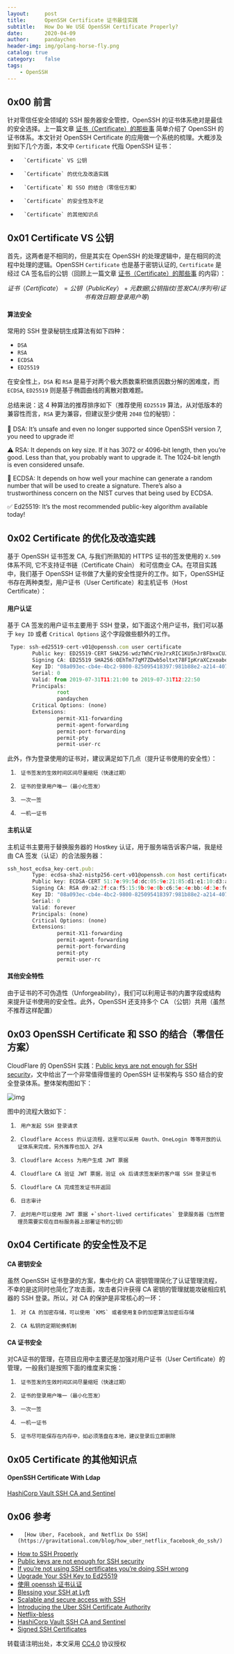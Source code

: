 ```yaml
---
layout:     post
title:      OpenSSH Certificate 证书最佳实践
subtitle:   How Do We USE OpenSSH Certificate Properly?
date:       2020-04-09
author:     pandaychen
header-img: img/golang-horse-fly.png
catalog: true
category:   false
tags:
    - OpenSSH
---
```



##  0x00    前言
针对零信任安全领域的 SSH 服务器安全管控，OpenSSH 的证书体系绝对是最佳的安全选择。上一篇文章 [证书（Certificate）的那些事](https://pandaychen.github.io/2019/07/24/auth/) 简单介绍了 OpenSSH 的证书体系。本文针对 OpenSSH Certificate 的应用做一个系统的梳理。大概涉及到如下几个方面，本文中 `Certificate` 代指 OpenSSH 证书：
-       `Certificate` VS 公钥
-       `Certificate` 的优化及改造实践
-       `Certificate` 和 SSO 的结合（零信任方案）
-       `Certificate` 的安全性及不足
-       `Certificate` 的其他知识点

##  0x01     Certificate VS 公钥
首先，这两者是不相同的，但是其实在 OpenSSH 的处理逻辑中，是在相同的流程中处理的逻辑。OpenSSH `Certificate` 也是基于密钥认证的, `Certificate` 是经过 CA 签名后的公钥（回顾上一篇文章 [证书（Certificate）的那些事](https://pandaychen.github.io/2019/07/24/auth/) 的内容）：<br>

$$ 证书（Certificate） = 公钥（PublicKey） + 元数据 (公钥指纹 / 签发 CA / 序列号 / 证书有效日期 / 登录用户等)$$

####    算法安全
常用的 SSH 登录秘钥生成算法有如下四种：
-   `DSA`
-   `RSA`
-   `ECDSA`
-   `ED25519`

在安全性上，`DSA` 和 `RSA` 是易于对两个极大质数乘积做质因数分解的困难度，而 `ECDSA`, `ED25519` 则是基于椭圆曲线的离散对数难题。

总结来说：这 4 种算法的推荐排序如下（推荐使用 `ED25519` 算法，从对低版本的兼容性而言，`RSA` 更为兼容，但建议至少使用 `2048` 位的秘钥）：<br>
<br>
🚨 DSA: It’s unsafe and even no longer supported since OpenSSH version 7, you need to upgrade it!

⚠️ RSA: It depends on key size. If it has 3072 or 4096-bit length, then you’re good. Less than that, you probably want to upgrade it. The 1024-bit length is even considered unsafe.

👀 ECDSA: It depends on how well your machine can generate a random number that will be used to create a signature. There’s also a trustworthiness concern on the NIST curves that being used by ECDSA.

✅ Ed25519: It’s the most recommended public-key algorithm available today!

##      0x02    Certificate 的优化及改造实践
基于 OpenSSH 证书签发 CA, 与我们所熟知的 HTTPS 证书的签发使用的 `X.509` 体系不同, 它不支持证书链（Certificate Chain） 和可信商业 CA。在项目实践中，我们基于 OpenSSH 证书做了大量的安全性提升的工作。如下，OpenSSH证书存在两种类型，用户证书（User Certificate）和主机证书（Host Certificate）：

####    用户认证
基于 CA 签发的用户证书主要用于 SSH 登录，如下面这个用户证书，我们可以基于 `key ID` 或者 `Critical Options` 这个字段做些额外的工作。

```javascript
 Type: ssh-ed25519-cert-v01@openssh.com user certificate
        Public key: ED25519-CERT SHA256:wdzTWhCrVeJrxRIC1KU5nJr8FbxxCUJt1IVeG7HYjmc
        Signing CA: ED25519 SHA256:OEhTm77qM7ZDwb5oltxt78FIpKraXCzxoaboi/KpNbM
        Key ID: "08a093ec-cb4e-4bc2-9800-825095418397:981b88e2-a214-4075-af77-72da9600f34f"
        Serial: 0
        Valid: from 2019-07-31T11:21:00 to 2019-07-31T12:22:50
        Principals:
                root
                pandaychen
        Critical Options: (none)
        Extensions:
                permit-X11-forwarding
                permit-agent-forwarding
                permit-port-forwarding
                permit-pty
                permit-user-rc
```

此外，作为登录使用的证书对，建议满足如下几点（提升证书使用的安全性）：
1.      证书签发的生效时间区间尽量缩短（快速过期）
2.      证书的登录用户唯一（最小化签发）
3.      一次一签
4.      一机一证书

####    主机认证
主机证书主要用于替换服务器的 Hostkey 认证，用于服务端告诉客户端，我是经由 CA 签发（认证）的合法服务器：
```javascript
ssh_host_ecdsa_key-cert.pub:
        Type: ecdsa-sha2-nistp256-cert-v01@openssh.com host certificate
        Public key: ECDSA-CERT 51:7e:99:5d:dc:05:9e:21:85:d1:e1:10:d3:a3:77:8a
        Signing CA: RSA d9:a2:2f:ca:f5:15:9b:9e:0b:c6:5e:4e:bb:4d:3e:fd
        Key ID: "08a093ec-cb4e-4bc2-9800-825095418397:981b88e2-a214-4075-af77-72da9600f123e"
        Serial: 0
        Valid: forever
        Principals: (none)
        Critical Options: (none)
        Extensions:
                permit-X11-forwarding
                permit-agent-forwarding
                permit-port-forwarding
                permit-pty
                permit-user-rc
```

####    其他安全特性
由于证书的不可伪造性（Unforgeability），我们可以利用证书的内置字段或结构来提升证书使用的安全性。此外，OpenSSH 还支持多个 CA （公钥）共用（虽然不推荐这样配置）

##      0x03   OpenSSH Certificate 和 SSO 的结合（零信任方案）
CloudFlare 的 OpenSSH 实践：[Public keys are not enough for SSH security](https://blog.cloudflare.com/public-keys-are-not-enough-for-ssh-security/)，文中给出了一个非常值得借鉴的 OpenSSH 证书架构与 SSO 结合的安全登录体系。整体架构图如下：

![img](https://blog-cloudflare-com-assets.storage.googleapis.com/2019/10/Short-lived-Cert@2x.png)

图中的流程大致如下：
1.      用户发起 SSH 登录请求
2.      Cloudflare Access 的认证流程，这里可以采用 Oauth、OneLogin 等等开放的认证体系来完成，另外推荐也加入 2FA
3.      Cloudflare Access 为用户生成 JWT 票据
4.      Cloudflare CA 验证 JWT 票据，验证 ok 后请求签发新的客户端 SSH 登录证书
5.      Cloudflare CA 完成签发证书并返回
6.      日志审计
7.      此时用户可以使用 JWT 票据 +`short-lived certificates` 登录服务器（当然管理员需要实现在目标服务器上部署证书的公钥）


##  0x04    Certificate 的安全性及不足

####    CA 密钥安全
虽然 OpenSSH 证书登录的方案，集中化的 CA 密钥管理简化了认证管理流程，不幸的是这同时也简化了攻击面，攻击者只许获得 CA 密钥的管理就能攻破相应机器的 SSH 登录。所以，对 CA 的保护是非常核心的一环：
1.      对 CA 的加密存储，可以使用 `KMS` 或者使用复杂的加密算法加密后存储
2.      CA 私钥的定期轮换机制

####    CA 证书安全
对CA证书的管理，在项目应用中主要还是加强对用户证书（User Certificate）的管理，一般我们是按照下面的维度来实施：
1.      证书签发的生效时间区间尽量缩短（快速过期）
2.      证书的登录用户唯一（最小化签发）
3.      一次一签
4.      一机一证书
5.      证书尽可能保存在内存中，如必须落盘在本地，建议登录后立即删除

##      0x05    Certificate 的其他知识点

####    OpenSSH Certificate With Ldap
[HashiCorp Vault SSH CA and Sentinel](https://medium.com/hashicorp-engineering/hashicorp-vault-ssh-ca-and-sentinel-79ea6a6960e5)

##  0x06    参考
-       [How Uber, Facebook, and Netflix Do SSH](https://gravitational.com/blog/how_uber_netflix_facebook_do_ssh/)
-   [How to SSH Properly](https://gravitational.com/blog/how-to-ssh-properly/)
-   [Public keys are not enough for SSH security](https://blog.cloudflare.com/public-keys-are-not-enough-for-ssh-security/)
-   [If you’re not using SSH certificates you’re doing SSH wrong](https://smallstep.com/blog/use-ssh-certificates/)
-   [Upgrade Your SSH Key to Ed25519](https://medium.com/risan/upgrade-your-ssh-key-to-ed25519-c6e8d60d3c54)
-   [使用 openssh 证书认证](https://wooyun.js.org/drops/%E4%BD%BF%E7%94%A8OpenSSH%E8%AF%81%E4%B9%A6%E8%AE%A4%E8%AF%81.html)
-   [Blessing your SSH at Lyft](https://eng.lyft.com/blessing-your-ssh-at-lyft-a1b38f81629d)
-   [Scalable and secure access with SSH](https://engineering.fb.com/security/scalable-and-secure-access-with-ssh/)
-   [Introducing the Uber SSH Certificate Authority](https://medium.com/uber-security-privacy/introducing-the-uber-ssh-certificate-authority-4f840839c5cc)
-   [Netflix-bless](https://github.com/Netflix/bless)
-   [HashiCorp Vault SSH CA and Sentinel](https://medium.com/hashicorp-engineering/hashicorp-vault-ssh-ca-and-sentinel-79ea6a6960e5)
-   [Signed SSH Certificates](https://www.vaultproject.io/docs/secrets/ssh/signed-ssh-certificates.html#known-issues)

转载请注明出处，本文采用 [CC4.0](http://creativecommons.org/licenses/by-nc-nd/4.0/) 协议授权